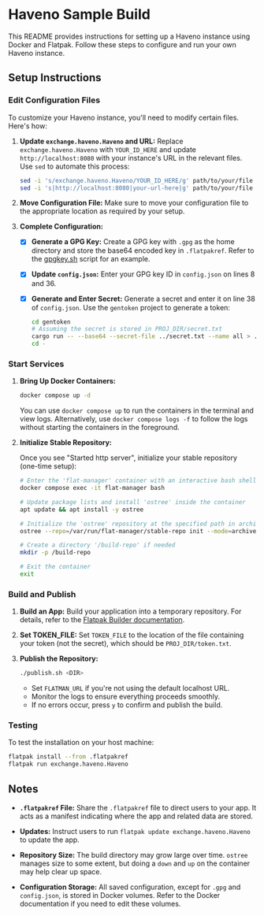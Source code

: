 # Haveno Sample Build

This README provides instructions for setting up a Haveno instance using Docker and Flatpak. Follow these steps to configure and run your own Haveno instance.

## Setup Instructions

### Edit Configuration Files

To customize your Haveno instance, you'll need to modify certain files. Here's how:

1. **Update `exchange.haveno.Haveno` and URL:**
   Replace `exchange.haveno.Haveno` with `YOUR_ID_HERE` and update `http://localhost:8080` with your instance's URL in the relevant files. Use `sed` to automate this process:

   ```bash
   sed -i 's/exchange.haveno.Haveno/YOUR_ID_HERE/g' path/to/your/file
   sed -i 's|http://localhost:8080|your-url-here|g' path/to/your/file
   ```

2. **Move Configuration File:**
   Make sure to move your configuration file to the appropriate location as required by your setup.

3. **Complete Configuration:**
   - [x] **Generate a GPG Key:**
     Create a GPG key with `.gpg` as the home directory and store the base64 encoded key in `.flatpakref`. Refer to the [gpgkey.sh](./gpgkey.sh) script for an example.
   - [x] **Update `config.json`:**
     Enter your GPG key ID in `config.json` on lines 8 and 36.
   - [x] **Generate and Enter Secret:**
     Generate a secret and enter it on line 38 of `config.json`. Use the `gentoken` project to generate a token:

     ```bash
     cd gentoken
     # Assuming the secret is stored in PROJ_DIR/secret.txt
     cargo run -- --base64 --secret-file ../secret.txt --name all > ../token.txt
     cd -
     ```

### Start Services

1. **Bring Up Docker Containers:**

   ```bash
   docker compose up -d
   ```

   You can use `docker compose up` to run the containers in the terminal and view logs. Alternatively, use `docker compose logs -f` to follow the logs without starting the containers in the foreground.

2. **Initialize Stable Repository:**

   Once you see "Started http server", initialize your stable repository (one-time setup):

   ```bash
   # Enter the 'flat-manager' container with an interactive bash shell
   docker compose exec -it flat-manager bash

   # Update package lists and install 'ostree' inside the container
   apt update && apt install -y ostree

   # Initialize the 'ostree' repository at the specified path in archive-z2 mode
   ostree --repo=/var/run/flat-manager/stable-repo init --mode=archive-z2

   # Create a directory '/build-repo' if needed
   mkdir -p /build-repo

   # Exit the container
   exit
   ```

### Build and Publish

1. **Build an App:**
   Build your application into a temporary repository. For details, refer to the [Flatpak Builder documentation](https://docs.flatpak.org/en/latest/flatpak-builder.html).

2. **Set TOKEN_FILE:**
   Set `TOKEN_FILE` to the location of the file containing your token (not the secret), which should be `PROJ_DIR/token.txt`.

3. **Publish the Repository:**

   ```bash
   ./publish.sh <DIR>
   ```

   - Set `FLATMAN_URL` if you're not using the default localhost URL.
   - Monitor the logs to ensure everything proceeds smoothly.
   - If no errors occur, press `y` to confirm and publish the build.

### Testing

To test the installation on your host machine:

```bash
flatpak install --from .flatpakref
flatpak run exchange.haveno.Haveno
```

## Notes

- **`.flatpakref` File:**
  Share the `.flatpakref` file to direct users to your app. It acts as a manifest indicating where the app and related data are stored.

- **Updates:**
  Instruct users to run `flatpak update exchange.haveno.Haveno` to update the app.

- **Repository Size:**
  The build directory may grow large over time. `ostree` manages size to some extent, but doing a `down` and `up` on the container may help clear up space.

- **Configuration Storage:**
  All saved configuration, except for `.gpg` and `config.json`, is stored in Docker volumes. Refer to the Docker documentation if you need to edit these volumes.
